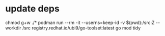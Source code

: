 # update deps

chmod g+w ./*
podman run --rm -it --userns=keep-id -v $(pwd):/src:Z --workdir /src registry.redhat.io/ubi9/go-toolset:latest go mod tidy
